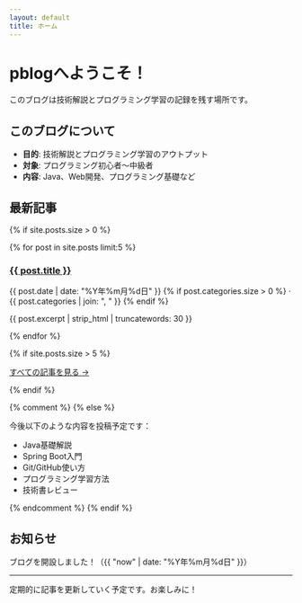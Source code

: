 ```yaml
---
layout: default
title: ホーム
---
```


# pblogへようこそ！

このブログは技術解説とプログラミング学習の記録を残す場所です。

## このブログについて

- **目的**: 技術解説とプログラミング学習のアウトプット
- **対象**: プログラミング初心者〜中級者
- **内容**: Java、Web開発、プログラミング基礎など

## 最新記事

{% if site.posts.size > 0 %}
<div class="post-list">
  {% for post in site.posts limit:5 %}
    <article class="post-item">
      <h3><a href="{{ post.url | relative_url }}">{{ post.title }}</a></h3>
      <p class="post-meta">
        <time datetime="{{ post.date | date_to_xmlschema }}">{{ post.date | date: "%Y年%m月%d日" }}</time>
        {% if post.categories.size > 0 %}
        · {{ post.categories | join: ", " }}
        {% endif %}
      </p>
      <p class="post-excerpt">{{ post.excerpt | strip_html | truncatewords: 30 }}</p>
    </article>
  {% endfor %}
</div>

{% if site.posts.size > 5 %}
<p class="all-posts-link">
  <a href="{{ '/posts/' | relative_url }}">すべての記事を見る &rarr;</a>
</p>
{% endif %}

{% comment %}
{% else %}

今後以下のような内容を投稿予定です：

- Java基礎解説
- Spring Boot入門
- Git/GitHub使い方
- プログラミング学習方法
- 技術書レビュー

{% endcomment %}
{% endif %}

## お知らせ

ブログを開設しました！（{{ "now" | date: "%Y年%m月%d日" }}）

---

定期的に記事を更新していく予定です。お楽しみに！ 